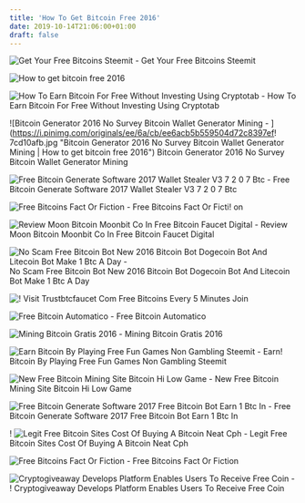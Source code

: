 ```yaml
---
title: 'How To Get Bitcoin Free 2016'
date: 2019-10-14T21:06:00+01:00
draft: false
---
```


![Get Your Free Bitcoins Steemit - ](https://steemitimages.com/DQmRhWvELTrc16oEUp6FCHKMautevRuMJ9mdiF3oRQEc9Kf/maxresdefault.jpg "Get Your Free Bitcoins Steemit | How to get bitcoin free 2016") Get Your Free Bitcoins Steemit

![How to get bitcoin free 2016](https://static.makeuseof.com/wp-content/uploads/2016/10/free-bitcoins-670x335.jpg "How to get bitcoin free 2016") 

![How To Earn Bitcoin For Free Without Investing Using Cryptotab - ](https://fatech101.com/wp-content/uploads/2016/06/cryptomining-1170x531_c.png "How To Earn Bitcoin For Free Without Investing Using Cryptotab | How to get bitcoin free 2016") How To Earn Bitcoin For Free Without Investing Using Cryptotab

![Bitcoin Generator 2016 No Survey Bitcoin Wallet Generator Mining - ](https://i.pinimg.com/originals/ee/6a/cb/ee6acb5b559504d72c8397ef!   7cd10afb.jpg "Bitcoin Generator 2016 No Survey Bitcoin Wallet Generator Mining | How to get bitcoin free 2016") Bitcoin Generator 2016 No Survey Bitcoin Wallet Generator Mining

![Free Bitcoin Generate Software 2017 Wallet Stealer V3 7 2 0 7 Btc - ](https://4.bp.blogspot.com/-r0KYaDObOd4/WMXEjzaFuTI/AAAAAAAAAgY/JONhm1Vq-PYRXLfyZUMKb7Ynq2iFC-LpQCEw/s640/Free%2BBitcoin%2BGenerate%2BSoftware%2B2017%2BWallet%2BStealer%2Bv3.7.2%2B0.7%2BBTC%2Ba%2BDay.png "Free Bitcoin Generate Software 2017 Wallet Stealer V3 7 2 0 7 Btc | How to get bitcoin free 2016") Free Bitcoin Generate Software 2017 Wallet Stealer V3 7 2 0 7 Btc

![Free Bitcoins Fact Or Fiction - ](https://i.ytimg.com/vi/stFzK5QBS6E/hqdefault.jpg "Free Bitcoins Fact Or Fiction |!    How to get bitcoin free 2016") Free Bitcoins Fact Or Ficti! on

![Review Moon Bitcoin Moonbit Co In Free Bitcoin Faucet Digital - ](http://www.digital-coins.net/wp-content/uploads/2016/12/Moon-Bitcoin-Overview-1024x446.png "Review Moon Bitcoin Moonbit Co In Free Bitcoin Faucet Digital | How to get bitcoin free 2016") Review Moon Bitcoin Moonbit Co In Free Bitcoin Faucet Digital

![No Scam Free Bitcoin Bot New 2016 Bitcoin Bot Dogecoin Bot And Litecoin Bot Make 1 Btc A Day - ](https://i.ytimg.com/vi/a9RaA2VLh2g/maxresdefault.jpg "No Scam Free Bitcoin Bot New 2016 Bitcoin Bot Dogecoin Bot And Litecoin Bot Make 1 Btc A Day | How to get bitcoin free 2016") No Scam Free Bitcoin Bot New 2016 Bitcoin Bot Dogecoin Bot And Litecoin Bot Make 1 Btc A Day

![!](http://d16kg6xo62zbe.cloudfront.net/site-picture/463x256/t/trustbtcfaucet.com.png "Visit Trustbtcfaucet Com Free Bitcoins Every 5 Minutes Join | How to get bitcoin free 2016") Visit Trustbtcfaucet Com Free Bitcoins Every 5 Minutes Join

![Free Bitcoin Automatico - ](https://d32bfp67k1q0s7.cloudfront.net/e9f3363118453531292b2c859c66953b.jpeg "Free Bitcoin Automatico | How to get bitcoin free 2016") Free Bitcoin Automatico

![Mining Bitcoin Gratis 2016 - ](https://i.ytimg.com/vi/9RISxekNZc4/maxresdefault.jpg "Mining Bitcoin Gratis 2016 | How to get bitcoin free 2016") Mining Bitcoin Gratis 2016

![Earn Bitcoin By Playing Free Fun Games Non Gambling Steemit - ](http://cryptomining-blog.com/wp-content/uploads/2015/07/oh-crop-bitcoin-game-1.jpg "Earn Bitcoin By Playing Free !   Fun Games Non Gambling Steemit | How to get bitcoin free 2016") Earn! Bitcoin By Playing Free Fun Games Non Gambling Steemit

![New Free Bitcoin Mining Site Bitcoin Hi Low Game - ](https://steemitimages.com/640x0/https://steemitimages.com/DQmbT8T9MqbdbyCD8G9yUEatBdbG9Lm7W3AVnQeXdRQaFiv/njkz.JPG "New Free Bitcoin Mining Site Bitcoin Hi Low Game | How to get bitcoin free 2016") New Free Bitcoin Mining Site Bitcoin Hi Low Game

![Free Bitcoin Generate Software 2017 Free Bitcoin Bot Earn 1 Btc In - ](https://2.bp.blogspot.com/-jOjC_5_Z8B0/WJFy3AKI-wI/AAAAAAAAAJU/f_jA5W3Z43MTgKP387tI4LwNjqkgNMsoQCLcB/s1600/FREE%2BBitcoin%2BGenerate%2BSoftware%2B2017%2BFree%2BBitcoin%2BBot%2BEarn%2B1%2BBtc%2Bin%2BOne%2BHour..png "Free Bitcoin Generate Software 2017 Free Bitcoin Bot Earn 1 Btc In | How to get bitcoin free 2016") Free Bitcoin Generate Software 2017 Free Bitcoin Bot Earn 1 Btc In

! ![Legit Free Bitcoin Sites Cost Of Buying A Bitcoin Neat Cph - ](https://i.pinimg.com/736x/b8/46/69/b8466966e7c14ded10e4d5e442e94c57.jpg "Legit Free Bitcoin Sites Cost Of Buying A Bitcoin Neat Cph | How to get bitcoin free 2016") Legit Free Bitcoin Sites Cost Of Buying A Bitcoin Neat Cph

![Free Bitcoins Fact Or Fiction - ](https://static.makeuseof.com/wp-content/uploads/2016/10/free-bitcoins-670x335.jpg "Free Bitcoins Fact Or Fiction | How to get bitcoin free 2016") Free Bitcoins Fact Or Fiction

![Cryptogiveaway Develops Platform Enables Users To Receive Free Coin - ](https://www.newsbtc.com/wp-content/uploads/2016/01/CryptoGiveaways_Alpha_Testing_Underway._newsbtc_bitcoin_news.png "Cryptogiveaway Develops Platform Enables Users To Receive Free Coin | How to get bitcoin free 2016") ! Cryptogiveaway Develops Platform Enables Users To Receive Free Coin